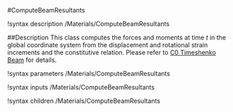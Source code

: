 #ComputeBeamResultants

!syntax description /Materials/ComputeBeamResultants

##Description
This class computes the forces and moments at time $t$ in the global coordinate system from the displacement and rotational strain increments and the constitutive relation. Please refer to [C0 Timeshenko Beam](/C0TimoshenkoBeam.md) for details.

!syntax parameters /Materials/ComputeBeamResultants

!syntax inputs /Materials/ComputeBeamResultants

!syntax children /Materials/ComputeBeamResultants
